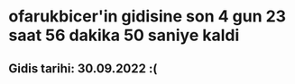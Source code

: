 # ofarukbicer'in gidisine son 4 gun 23 saat 56 dakika 50 saniye kaldi

## Gidis tarihi: 30.09.2022 :(